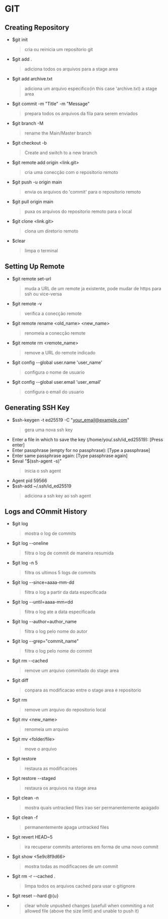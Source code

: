 # GIT 
## Creating Repository

* $git init
	> cria ou reinicia um repositorio git
* $git add .
	> adiciona todos os arquivos para a stage area
* $git add archive.txt                                    
	> adiciona um arquivo especifico(in this case 'archive.txt) a stage area
* $git commit -m "Title" -m "Message"                               
	> prepara todos os arquivos da fila para serem enviados

* $git branch -M <new name>                                     
	> rename the Main/Master branch
* $git checkout -b <branch name>
	> Create and switch to a new branch
 
* $git remote add origin <link.git>                       
	> cria uma conecção com o repositorio remoto
* $git push -u origin main                                
	> envia os arquivos do 'commit' para o repositorio remoto
* $git pull origin main				       
	> puxa os arquivos do repositorio remoto para o local
* $git clone <link.git>                                   
	> clona um diretorio remoto
* $clear                                                  
	> limpa o terminal

## Setting Up Remote
* $git remote set-url                                     
	> muda a URL de um remote ja existente, pode mudar de https para ssh ou vice-versa
* $git remote -v                                          
	> verifica a conecção remote
* $git remote rename <old_name> <new_name>                
	> renomeia a conecção remote
* $git remote rm <remote_name>                            
	> remove a URL do remote indicado
* $git config --global user.name 'user_name'              
	> configura o nome de usuario 
* $git config --global user.email 'user_email'            
	> configura o email do usuario

## Generating SSH Key
* $ssh-keygen -t ed25519 -C "your_email@example.com"      
	> gera uma nova ssh key
* Enter a file in which to save the key (/home/you/.ssh/id_ed25519): [Press enter]
* Enter passphrase (empty for no passphrase): [Type a passphrase]
* Enter same passphrase again: [Type passphrase again]
* $eval "$(ssh-agent -s)"                                 
	> inicia o ssh agent
* Agent pid 59566
* $ssh-add ~/.ssh/id_ed25519                              
	> adiciona a ssh key ao ssh agent

## Logs and COmmit History
* $git log                                                
	> mostra o log de commits
* $git log --oneline                                      
	> filtra o log de commit de maneira resumida
* $git log -n 5                                           
	> filtra os ultimos 5 logs de commits
* $git log --since=aaaa-mm-dd                             
	> filtra o log a partir da data especificada
* $git log --until=aaaa-mm=dd                             
	> filtra o log ate a data especificada
* $git log --author=author_name                           
	> filtra o log pelo nome do autor
* $git log --grep="commit_name"                           
	> filtra o log pelo nome do commit
* $git rm --cached <file>                                 
	> remove um arquivo commitado do stage area
* $git diff                                               
	> conpara as modificacao entre o stage area e repositorio
* $git rm <file>                                          
	> remove um arquivo do repositorio local
* $git mv <file> <new_name>                               
	> renomeia um arquivo
* $git mv <file> <folder/file>                            
	> move o arquivo

* $git restore <file>                                     
	> restaura as modificacoes 
* $git restore --staged <file>                            
	> restaura os arquivos na stage area

* $git clean -n                                           
	> mostra quais untracked files irao ser permanentemente apagado
* $git clean -f                                           
	> permanentemente apaga untracked files
* $git revert HEAD~5                                      
	> ira recuperar commits anteriores em forma de uma novo commit
* $git show <5e9c8f9d66>                                  
	> mostra todas as modificacoes de um commit
* $git rm -r --cached .                                   
	> limpa todos os arquivos cached para usar o gitignore
* $git reset --hard @{u}
* 	> clear whole unpushed changes (usefull when commiting a not allowed file (above the size limit) and unable to push it)
